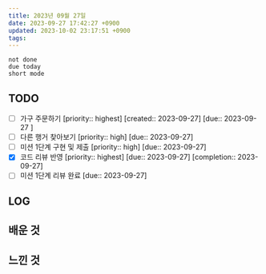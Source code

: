 ```yaml
---
title: 2023년 09월 27일
date: 2023-09-27 17:42:27 +0900
updated: 2023-10-02 23:17:51 +0900
tags: 
---
```


```tasks
not done 
due today
short mode
```

## TODO

- [ ] 가구 주문하기  [priority:: highest]  [created:: 2023-09-27]  [due:: 2023-09-27 ]
- [ ] 다른 행거 찾아보기  [priority:: high]  [due:: 2023-09-27]
- [ ] 미션 1단계 구현 및 제출  [priority:: high]  [due:: 2023-09-27]
- [x] 코드 리뷰 반영  [priority:: highest]  [due:: 2023-09-27]  [completion:: 2023-09-27]
- [ ] 미션 1단계 리뷰 완료  [due:: 2023-09-27]

## LOG

## 배운 것

## 느낀 것